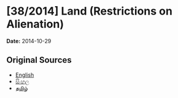 # [38/2014] Land (Restrictions on Alienation)

**Date:** 2014-10-29

## Original Sources

- [English](https://documents.gov.lk/view/acts/2014/10/38-2014_E.pdf)
- [සිංහල](https://documents.gov.lk/view/acts/2014/10/38-2014_S.pdf)
- [தமிழ்](https://documents.gov.lk/view/acts/2014/10/38-2014_T.pdf)
